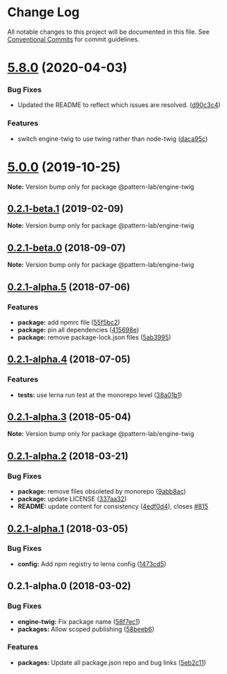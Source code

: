 # Change Log

All notable changes to this project will be documented in this file.
See [Conventional Commits](https://conventionalcommits.org) for commit guidelines.

# [5.8.0](https://github.com/pattern-lab/patternlab-node/tree/master/packages/engine-twig/compare/v5.7.2...v5.8.0) (2020-04-03)


### Bug Fixes

* Updated the README to reflect which issues are resolved. ([d90c3c4](https://github.com/pattern-lab/patternlab-node/tree/master/packages/engine-twig/commit/d90c3c4605f9a5bcd1153996e3f4d1a17d58bd92))


### Features

* switch engine-twig to use twing rather than node-twig ([daca95c](https://github.com/pattern-lab/patternlab-node/tree/master/packages/engine-twig/commit/daca95c4ffa48916fb6c67c5184bde9b624acd76))






# [5.0.0](https://github.com/pattern-lab/patternlab-node/tree/master/packages/engine-twig/compare/v3.0.0-beta.3...v5.0.0) (2019-10-25)

**Note:** Version bump only for package @pattern-lab/engine-twig






## [0.2.1-beta.1](https://github.com/pattern-lab/patternlab-node/tree/master/packages/engine-twig/compare/@pattern-lab/engine-twig@0.2.1-beta.0...@pattern-lab/engine-twig@0.2.1-beta.1) (2019-02-09)

**Note:** Version bump only for package @pattern-lab/engine-twig





<a name="0.2.1-beta.0"></a>
## [0.2.1-beta.0](https://github.com/pattern-lab/patternlab-node/tree/master/packages/engine-twig/compare/@pattern-lab/engine-twig@0.2.1-alpha.5...@pattern-lab/engine-twig@0.2.1-beta.0) (2018-09-07)

**Note:** Version bump only for package @pattern-lab/engine-twig





<a name="0.2.1-alpha.5"></a>

## [0.2.1-alpha.5](https://github.com/pattern-lab/patternlab-node/tree/master/packages/engine-twig/compare/@pattern-lab/engine-twig@0.2.1-alpha.4...@pattern-lab/engine-twig@0.2.1-alpha.5) (2018-07-06)

### Features

* **package:** add npmrc file ([55f5bc2](https://github.com/pattern-lab/patternlab-node/tree/master/packages/engine-twig/commit/55f5bc2))
* **package:** pin all dependencies ([415698e](https://github.com/pattern-lab/patternlab-node/tree/master/packages/engine-twig/commit/415698e))
* **package:** remove package-lock.json files ([5ab3995](https://github.com/pattern-lab/patternlab-node/tree/master/packages/engine-twig/commit/5ab3995))

<a name="0.2.1-alpha.4"></a>

## [0.2.1-alpha.4](https://github.com/pattern-lab/patternlab-node/tree/master/packages/engine-twig/compare/@pattern-lab/engine-twig@0.2.1-alpha.3...@pattern-lab/engine-twig@0.2.1-alpha.4) (2018-07-05)

### Features

* **tests:** use lerna run test at the monorepo level ([38a01b1](https://github.com/pattern-lab/patternlab-node/tree/master/packages/engine-twig/commit/38a01b1))

<a name="0.2.1-alpha.3"></a>

## [0.2.1-alpha.3](https://github.com/pattern-lab/patternlab-node/tree/master/packages/engine-twig/compare/@pattern-lab/engine-twig@0.2.1-alpha.2...@pattern-lab/engine-twig@0.2.1-alpha.3) (2018-05-04)

**Note:** Version bump only for package @pattern-lab/engine-twig

<a name="0.2.1-alpha.2"></a>

## [0.2.1-alpha.2](https://github.com/pattern-lab/patternlab-node/tree/master/packages/engine-twig/compare/@pattern-lab/engine-twig@0.2.1-alpha.1...@pattern-lab/engine-twig@0.2.1-alpha.2) (2018-03-21)

### Bug Fixes

* **package:** remove files obsoleted by monorepo ([9abb8ac](https://github.com/pattern-lab/patternlab-node/tree/master/packages/engine-twig/commit/9abb8ac))
* **package:** update LICENSE ([337aa32](https://github.com/pattern-lab/patternlab-node/tree/master/packages/engine-twig/commit/337aa32))
* **README:** update content for consistency ([4edf0d4](https://github.com/pattern-lab/patternlab-node/tree/master/packages/engine-twig/commit/4edf0d4)), closes [#815](https://github.com/pattern-lab/patternlab-node/tree/master/packages/engine-twig/issues/815)

<a name="0.2.1-alpha.1"></a>

## [0.2.1-alpha.1](https://github.com/pattern-lab/patternlab-node/tree/master/packages/engine-twig/compare/@pattern-lab/engine-twig@0.2.1-alpha.0...@pattern-lab/engine-twig@0.2.1-alpha.1) (2018-03-05)

### Bug Fixes

* **config:** Add npm registry to lerna config ([1473cd5](https://github.com/pattern-lab/patternlab-node/tree/master/packages/engine-twig/commit/1473cd5))

<a name="0.2.1-alpha.0"></a>

## 0.2.1-alpha.0 (2018-03-02)

### Bug Fixes

* **engine-twig:** Fix package name ([58f7ec1](https://github.com/pattern-lab/patternlab-node/tree/master/packages/engine-twig/commit/58f7ec1))
* **packages:** Allow scoped publishing ([58beeb6](https://github.com/pattern-lab/patternlab-node/tree/master/packages/engine-twig/commit/58beeb6))

### Features

* **packages:** Update all package.json repo and bug links ([5eb2c11](https://github.com/pattern-lab/patternlab-node/tree/master/packages/engine-twig/commit/5eb2c11))
